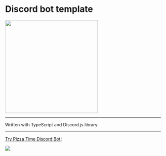 # Discord bot template

<img src="https://user-images.githubusercontent.com/49658988/146060134-e174115a-75f3-4b9e-922d-a76be3606b40.png" height="300px" width="300px" />

---

Written with TypeScript and Discord.js library

---

<a href="https://discord.com/api/oauth2/authorize?client_id=919657986639687710&permissions=380104608768&scope=applications.commands%20bot">Try Pizza Time Discord Bot!</a>

<a href="https://www.buymeacoffee.com/tdamer"><img src="https://img.buymeacoffee.com/button-api/?text=Support me with a coffee&emoji=☕️&slug=tdamer&button_colour=ffcc33&font_colour=000&font_family=Lato&outline_colour=000&coffee_colour=000"></a>
